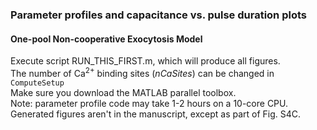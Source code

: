 ### Parameter profiles and capacitance vs. pulse duration plots
#### One-pool Non-cooperative Exocytosis Model 
Execute script RUN_THIS_FIRST.m, which will produce all figures. <br>
The number of Ca<sup>2+</sup> binding sites (<var>nCaSites</var>) can be changed in <code>ComputeSetup</code><br>
Make sure you download the MATLAB parallel toolbox. <br>
Note: parameter profile code may take 1-2 hours on a 10-core CPU.<br>
Generated figures aren't in the manuscript, except as part of Fig. S4C.
